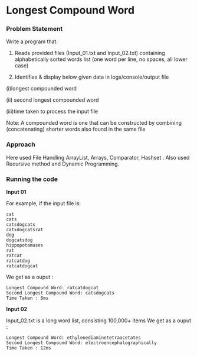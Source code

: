 # Longest Compound Word
### Problem Statement

Write a program that:
1. Reads provided files (Input_01.txt and Input_02.txt) containing alphabetically sorted words list (one word per line, no spaces, all lower case)

2. Identifies & display below given data in logs/console/output file

(i)longest compounded word

(ii) second longest compounded word

(iii)time taken to process the input file

Note: A compounded word is one that can be constructed by combining (concatenating) shorter words
also found in the same file

### Approach

Here used File Handling ArrayList, Arrays, Comparator, Hashset . Also used Recursive method and Dynamic Programming.

### Running the code
**Input 01**

For example, if the input file is:
```
cat
cats
catsdogcats
catxdogcatsrat
dog
dogcatsdog
hippopotamuses
rat
ratcat
ratcatdog
ratcatdogcat
```
We get as a ouput :
```
Longest Compound Word: ratcatdogcat
Second Longest Compound Word: catsdogcats
Time Taken : 8ms
```
**Input 02**

Input_02.txt is a long word list, consisting 100,000+ items
We get as a ouput :

```
Longest Compound Word: ethylenediaminetetraacetates
Second Longest Compound Word: electroencephalographically
Time Taken : 12ms

```
